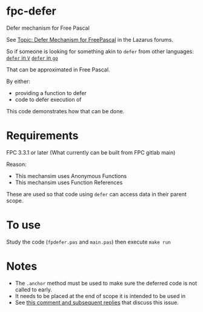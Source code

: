 # fpc-defer
Defer mechanism for Free Pascal

See [Topic: Defer Mechanism for FreePascal](https://forum.lazarus.freepascal.org/index.php?topic=55154) in the Lazarus forums.

So if someone is looking for something akin to `defer` from other languages:
[`defer` in `V`](https://github.com/vlang/v/blob/master/doc/docs.md#defer)
[`defer` in `go`](https://golangbot.com/defer)

That can be approximated in Free Pascal.

By either:
- providing a function to defer
- code to defer execution of

This code demonstrates how that can be done.

# Requirements
FPC 3.3.1 or later (What currently can be built from FPC gitlab main)

Reason:
- This mechansim uses Anonymous Functions
- This mechansim uses Function References

These are used so that code using `defer` can access data in their parent scope.

# To use

Study the code (`fpdefer.pas` and `main.pas`) then execute `make run`

# Notes

- The `.anchor` method must be used to make sure the deferred code is not called to early.
- It needs to be placed at the end of scope it is intended to be used in
- See [this comment and subsequent replies](https://forum.lazarus.freepascal.org/index.php/topic,55154.msg460637.html#msg460637) that discuss this issue.
